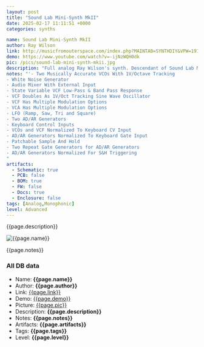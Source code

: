```yaml
---
layout: post
title: "Sound Lab Mini-Synth MkII"
date: 2025-02-17 11:11:51 +0000
categories: synths

name: Sound Lab Mini-Synth MkII
author: Ray Wilson
link: http://musicfromouterspace.com/index.php?MAINTAB=SYNTHDIY&VPW=1910&VPH=871
demo: https://www.youtube.com/watch?v=-ijNzWQH0dk
pic: /pics/sound-lab-mini-synth-mkii.jpg
description: "Full analog Ray Wilson's synth. Descendant of Sound Lab Mini-Synth."
notes: "'- Two Musically Accurate VCOs With 1V/Octave Tracking
- White Noise Generator
- Audio Mixer With External Input
- State Variable VCF Low-Pass & Band Pass Response
- VCF Doubles As 1V/Oct Tracking Sine Wave Oscillator
- VCF Has Multiple Modulation Options
- VCA Has Multiple Modulation Options
- LFO (Ramp, Saw, Tri and Square)
- Two AD/AR Generators
- Keyboard Control Inputs
- VCOs and VCF Normalized To Keyboard CV Input
- AD/AR Generators Normalized To Keyboard Gate Input
- Patchable Sample And Hold
- Two Repeat Gate Generators for AD/AR Generators
- AD/AR Generators Normalized For S&H Triggering
"
artifacts:
  - Schematic: true
  - PCB: false
  - BOM: true
  - FW: false
  - Docs: true
  - Enclosure: false
tags: [Analog,Monophonic]
level: Advanced
---
```


{{page.description}}

![{{page.name}}]({{page.pic}})

{{page.notes}}

### All DB data
- Name: **{{page.name}}**
- Author: **{{page.author}}**
- Link: [{{page.link}}]({{page.link}})
- Demo: [{{page.demo}}]({{page.demo}})
- Picture: [{{page.pic}}]({{page.pic}})
- Description: **{{page.description}}**
- Notes: **{{page.notes}}**
- Artifacts: **{{page.artifacts}}**
- Tags: **{{page.tags}}**
- Level: **{{page.level}}**
